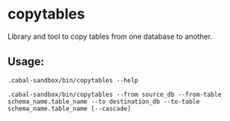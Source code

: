 copytables
==========

Library and tool to copy tables from one database to another.

Usage:
-----

    .cabal-sandbox/bin/copytables --help

    .cabal-sandbox/bin/copytables --from source_db --from-table schema_name.table_name --to destination_db --to-table schema_name.table_name [--cascade]
